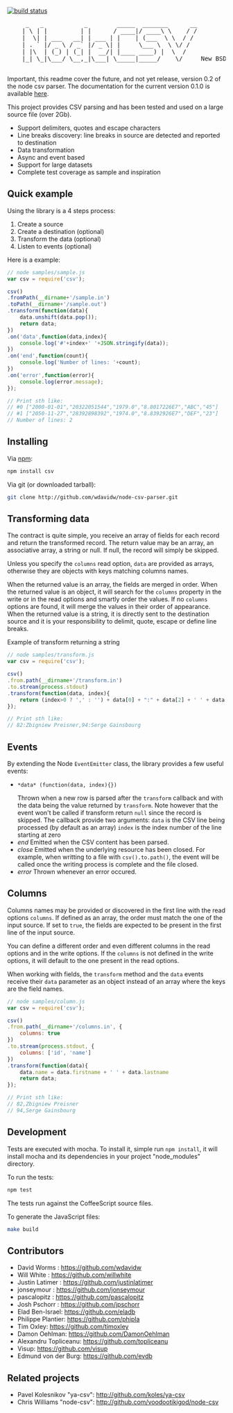 [![build status](https://secure.travis-ci.org/wdavidw/node-csv-parser.png)](http://travis-ci.org/wdavidw/node-csv-parser)
<pre>
     _   _           _        _____  _______      __
    | \ | |         | |      / ____|/ ____\ \    / /
    |  \| | ___   __| | ___ | |    | (___  \ \  / / 
    | . ` |/ _ \ / _` |/ _ \| |     \___ \  \ \/ /  
    | |\  | (_) | (_| |  __/| |____ ____) |  \  /   
    |_| \_|\___/ \__,_|\___| \_____|_____/    \/     New BSD License

</pre>

Important, this readme cover the future, and not yet release, version 0.2 of the node csv parser. The documentation for the current version 0.1.0 is available [here][0.1].

This project provides CSV parsing and has been tested and used on a large source file (over 2Gb).

-   Support delimiters, quotes and escape characters
-   Line breaks discovery: line breaks in source are detected and reported to destination
-   Data transformation
-   Async and event based
-   Support for large datasets
-   Complete test coverage as sample and inspiration

Quick example
-------------

Using the library is a 4 steps process:

1.	Create a source
2.	Create a destination (optional)
3.	Transform the data (optional)
4.  Listen to events (optional)

Here is a example:

```javascript
// node samples/sample.js
var csv = require('csv');

csv()
.fromPath(__dirname+'/sample.in')
.toPath(__dirname+'/sample.out')
.transform(function(data){
	data.unshift(data.pop());
	return data;
})
.on('data',function(data,index){
	console.log('#'+index+' '+JSON.stringify(data));
})
.on('end',function(count){
	console.log('Number of lines: '+count);
})
.on('error',function(error){
	console.log(error.message);
});

// Print sth like:
// #0 ["2000-01-01","20322051544","1979.0","8.8017226E7","ABC","45"]
// #1 ["2050-11-27","28392898392","1974.0","8.8392926E7","DEF","23"]
// Number of lines: 2
```

Installing
----------

Via [npm](http://github.com/isaacs/npm):

```bash
npm install csv
```

Via git (or downloaded tarball):

```bash
git clone http://github.com/wdavidw/node-csv-parser.git
```

Transforming data
-----------------

The contract is quite simple, you receive an array of fields for each record and return the transformed record. The return value may be an array, an associative array, a string or null. If null, the record will simply be skipped.

Unless you specify the `columns` read option, `data` are provided as arrays, otherwise they are objects with keys matching columns names.

When the returned value is an array, the fields are merged in order. When the returned value is an object, it will search for the `columns` property in the write or in the read options and smartly order the values. If no `columns` options are found, it will merge the values in their order of appearance. When the returned value is a string, it is directly sent to the destination source and it is your responsibility to delimit, quote, escape or define line breaks.

Example of transform returning a string

```javascript
// node samples/transform.js
var csv = require('csv');

csv()
.from.path(__dirname+'/transform.in')
.to.stream(process.stdout)
.transform(function(data, index){
	return (index>0 ? ',' : '') + data[0] + ":" + data[2] + ' ' + data[1];
});

// Print sth like:
// 82:Zbigniew Preisner,94:Serge Gainsbourg
```

Events
------

By extending the Node `EventEmitter` class, the library provides a few useful events:

*	  *data* (function(data, index){})
    Thrown when a new row is parsed after the `transform` callback and with the data being the value returned by `transform`. Note however that the event won't be called if transform return `null` since the record is skipped.
	  The callback provide two arguments:
	  `data` is the CSV line being processed (by default as an array)
	  `index` is the index number of the line starting at zero
*   *end*
    Emitted when the CSV content has been parsed.
*   *close*
    Emitted when the underlying resource has been closed. For example, when writting to a file with `csv().to.path()`, the event will be called once the writing process is complete and the file closed.
*   *error*
    Thrown whenever an error occured.

Columns
-------

Columns names may be provided or discovered in the first line with the read options `columns`. If defined as an array, the order must match the one of the input source. If set to `true`, the fields are expected to be present in the first line of the input source.

You can define a different order and even different columns in the read options and in the write options. If the `columns` is not defined in the write options, it will default to the one present in the read options. 

When working with fields, the `transform` method and the `data` events receive their `data` parameter as an object instead of an array where the keys are the field names.

```javascript
// node samples/column.js
var csv = require('csv');

csv()
.from.path(__dirname+'/columns.in', {
	columns: true
})
.to.stream(process.stdout, {
	columns: ['id', 'name']
})
.transform(function(data){
	data.name = data.firstname + ' ' + data.lastname
	return data;
});

// Print sth like:
// 82,Zbigniew Preisner
// 94,Serge Gainsbourg
```

Development
-----------

Tests are executed with mocha. To install it, simple run `npm install`, it will install
mocha and its dependencies in your project "node_modules" directory.

To run the tests:
```bash
npm test
```

The tests run against the CoffeeScript source files.

To generate the JavaScript files:
```bash
make build
```

Contributors
------------

*	David Worms : <https://github.com/wdavidw>
*	Will White : <https://github.com/willwhite>
*	Justin Latimer : <https://github.com/justinlatimer>
*	jonseymour : <https://github.com/jonseymour>
*	pascalopitz : <https://github.com/pascalopitz>
*	Josh Pschorr : <https://github.com/jpschorr>
*   Elad Ben-Israel: <https://github.com/eladb>
*   Philippe Plantier: <https://github.com/phipla>
*   Tim Oxley: <https://github.com/timoxley>
*   Damon Oehlman: <https://github.com/DamonOehlman>
*   Alexandru Topliceanu: <https://github.com/topliceanu>
*   Visup: <https://github.com/visup>
*   Edmund von der Burg: <https://github.com/evdb>

Related projects
----------------

*   Pavel Kolesnikov "ya-csv": <http://github.com/koles/ya-csv>
*   Chris Williams "node-csv": <http://github.com/voodootikigod/node-csv>

[0.1]: https://github.com/wdavidw/node-csv-parser/tree/v0.1
